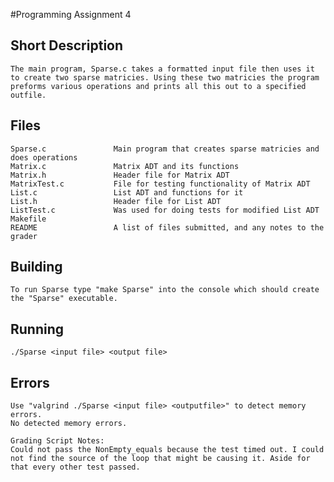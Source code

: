 #Programming Assignment 4

## Short Description
    The main program, Sparse.c takes a formatted input file then uses it to create two sparse matricies. Using these two matricies the program preforms various operations and prints all this out to a specified outfile.

## Files
    Sparse.c               Main program that creates sparse matricies and does operations
    Matrix.c               Matrix ADT and its functions
    Matrix.h               Header file for Matrix ADT
    MatrixTest.c           File for testing functionality of Matrix ADT
    List.c                 List ADT and functions for it
    List.h                 Header file for List ADT
    ListTest.c             Was used for doing tests for modified List ADT
    Makefile
    README                 A list of files submitted, and any notes to the grader

## Building
    To run Sparse type "make Sparse" into the console which should create the "Sparse" executable.

## Running
    ./Sparse <input file> <output file>

## Errors
    Use "valgrind ./Sparse <input file> <outputfile>" to detect memory errors.
    No detected memory errors.

    Grading Script Notes:
    Could not pass the NonEmpty_equals because the test timed out. I could not find the source of the loop that might be causing it. Aside for that every other test passed.